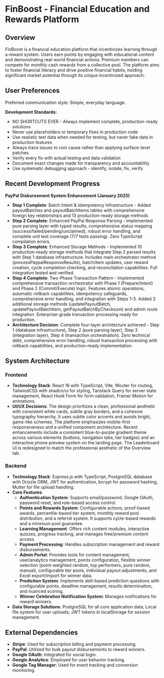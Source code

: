 # FinBoost - Financial Education and Rewards Platform

## Overview
FinBoost is a financial education platform that incentivizes learning through a reward system. Users earn points by engaging with educational content and demonstrating real-world financial actions. Premium members can compete for monthly cash rewards from a collective pool. The platform aims to foster financial literacy and drive positive financial habits, holding significant market potential through its unique incentivized approach.

## User Preferences

Preferred communication style: Simple, everyday language.

**Development Standards:**
- NO SHORTCUTS EVER - Always implement complete, production-ready solutions
- Never use placeholders or temporary fixes in production code
- Use realistic test data when needed for testing, but never fake data in production features
- Always trace issues to root cause rather than applying surface-level patches
- Verify every fix with actual testing and data validation
- Document exact changes made for transparency and accountability
- Use systematic debugging approach - identify, isolate, fix, verify

## Recent Development Progress

**PayPal Disbursement System Enhancement (January 2025)**
- **Step 1 Complete**: Batch Intent & Idempotency Infrastructure - Added payoutBatches and payoutBatchItems tables with comprehensive foreign key relationships and 13 production-ready storage methods
- **Step 2 Complete**: Enhanced PayPal Response Parsing - Implemented pure parsing layer with typed results, comprehensive status mapping (success/failed/pending/unclaimed), robust error handling, and complete unit test coverage (7/7 tests passing). Zero TypeScript compilation errors.
- **Step 3 Complete**: Enhanced Storage Methods - Implemented 10 production-ready storage methods that integrate Step 2 parsed results with Step 1 database infrastructure. Includes main orchestrator method (processPaypalResponseResults), batch/item updates, user reward creation, cycle completion checking, and reconciliation capabilities. Full integration tested and verified.
- **Step 4 Complete**: Two-Phase Transaction Pattern - Implemented comprehensive transaction orchestrator with Phase 1 (Prepare/Intent) and Phase 2 (Commit/Execute) logic. Features atomic operations, automatic rollback capabilities, idempotency safeguards, comprehensive error handling, and integration with Steps 1-3. Added 3 additional storage methods (updatePayoutBatch, updatePayoutBatchItem, getPayoutBatchByChecksum) and admin route integration. Enterprise-grade transaction processing ready for production.
- **Architecture Decision**: Complete four-layer architecture achieved - Step 1 (database infrastructure), Step 2 (pure parsing layer), Step 3 (integration layer), Step 4 (transaction orchestration). Zero technical debt, comprehensive error handling, robust transaction processing with rollback capabilities, and production-ready implementation.

## System Architecture

### Frontend
- **Technology Stack**: React 18 with TypeScript, Vite, Wouter for routing, TailwindCSS with shadcn/ui for styling, Tanstack Query for server state management, React Hook Form for form validation, Framer Motion for animations.
- **UI/UX Decisions**: The design prioritizes a clean, professional aesthetic with consistent white cards, subtle gray borders, and a cohesive typography hierarchy. It uses subtle color accents and avoids bright, game-like schemes. The platform emphasizes mobile-first responsiveness and a unified component architecture. Recent enhancements include a consistent blue-to-purple gradient theme across various elements (buttons, navigation tabs, tier badges) and an interactive phone preview system on the landing page. The Leaderboard UI is redesigned to match the professional aesthetic of the Overview tab.

### Backend
- **Technology Stack**: Express.js with TypeScript, PostgreSQL database with Drizzle ORM, JWT for authentication, bcrypt for password hashing, Multer for file upload handling.
- **Core Features**:
    - **Authentication System**: Supports email/password, Google OAuth, password reset, and role-based access control.
    - **Points and Rewards System**: Configurable actions, proof-based awards, percentile-based tier system, monthly reward pool distribution, and a referral system. It supports cycle-based rewards and a minimum pool guarantee.
    - **Learning Management**: Offers rich content modules, interactive quizzes, progress tracking, and manages free/premium content access.
    - **Payment Processing**: Handles subscription management and reward disbursements.
    - **Admin Portal**: Provides tools for content management, user/analytics management, points configuration, flexible winner selection (point-weighted random, top performers, pure random, manual), configurable tier pools, individual payout adjustments, and Excel export/import for winner data.
    - **Prediction System**: Implements skill-based prediction questions with configurable points, deadline management, results determination, and nuanced scoring.
    - **Winner Celebration Notification System**: Manages notifications for reward winners.
- **Data Storage Solutions**: PostgreSQL for all core application data; Local file system for user uploads; JWT tokens in localStorage for session management.

## External Dependencies
- **Stripe**: Used for subscription billing and payment processing.
- **PayPal**: Utilized for bulk payout disbursements to reward winners.
- **Google OAuth**: Integrated for social login.
- **Google Analytics**: Employed for user behavior tracking.
- **Google Tag Manager**: Used for event tracking and conversion monitoring.